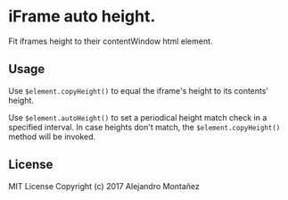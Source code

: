 # iFrame auto height.

Fit iframes height to their contentWindow html element.

## Usage

Use `$element.copyHeight()` to equal the iframe's height to its contents' height.

Use `$element.autoHeight()` to set a periodical height match check in a specified interval. In case heights don't match, the `$element.copyHeight()` method will be invoked.

## License

MIT License
Copyright (c) 2017 Alejandro Montañez
